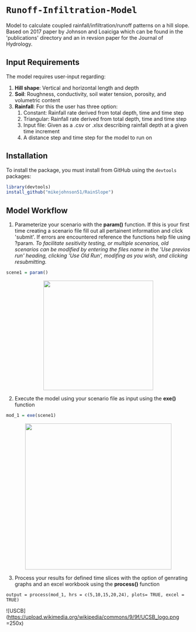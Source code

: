 `Runoff-Infiltration-Model`
================
Model to calculate coupled rainfall/infiltration/runoff patterns on a hill slope. Based on 2017 paper by Johnson and Loaiciga which can be found in the 'publications' directory and an in revsion paper for the Journal of Hydrology.

## Input Requirements
The model requires user-input  regarding:
 1) **Hill shape**: Vertical and horizontal length and depth
 2) **Soil**: Roughness, conductivity, soil water tension, porosity, and volumetric content
 3) **Rainfall**: For this the user has three option:
    1. Constant: Rainfall rate derived from total depth, time and time step
    2. Triangular: Rainfall rate derived from total depth, time and time step
    3. Input file: Given as a .csv or .xlsx describing rainfall depth at a given time increment
    4. A distance step and time step for the model to run on
    
## Installation

To install the  package, you must install from GitHub using the `devtools` packages:

```r
library(devtools)
install_github("mikejohnson51/RainSlope")
```

## Model Workflow

1) Parameterize your scenario with the **param()** function. If this is your first time creating a scenario file fill out all pertainent information and click 'submit'. If errors are encountered reference the functions help file using ?param. *To facilitate sesitivity testing, or multiple scenarios, old scenarios can be modified by entering the files name in the 'Use previos run' heading, clicking 'Use Old Run', modifing as you wish, and clicking resubmitting.*

```r
scene1 = param()
```
<p align="center">
<img src= "https://github.com/mikejohnson51/Rainfall_Infiltration_hillslope/blob/master/imgs/param_ex.png" width="300">
</p>

2) Execute the model using your scenario file as input using the **exe()** function

```r
mod_1 = exe(scene1)
```
<p align="center">
<img src= "https://github.com/mikejohnson51/Rainfall_Infiltration_hillslope/blob/master/imgs/model_run.png" width="400">
</p>

3) Process your results for defined time slices with the option of genrating graphs and an excel workbook using the **process()** function

```
output = process(mod_1, hrs = c(5,10,15,20,24), plots= TRUE, excel = TRUE)
```

![USCB](https://upload.wikimedia.org/wikipedia/commons/9/9f/UCSB_logo.png  =250x)
